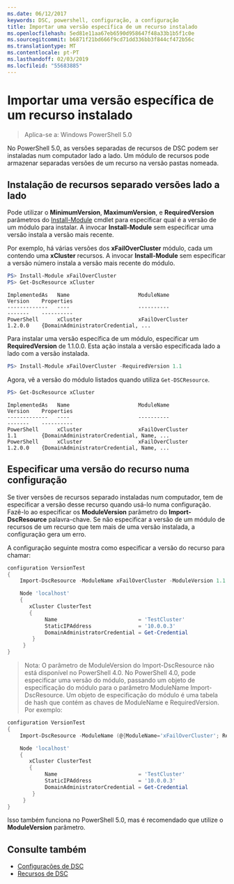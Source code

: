 ```yaml
---
ms.date: 06/12/2017
keywords: DSC, powershell, configuração, a configuração
title: Importar uma versão específica de um recurso instalado
ms.openlocfilehash: 5ed81e11aa67eb6590d958647f48a33b1b5f1c0e
ms.sourcegitcommit: b6871f21bd666f9cd71dd336bb3f844cf472b56c
ms.translationtype: MT
ms.contentlocale: pt-PT
ms.lasthandoff: 02/03/2019
ms.locfileid: "55683885"
---
```

# <a name="import-a-specific-version-of-an-installed-resource"></a>Importar uma versão específica de um recurso instalado

> Aplica-se a: Windows PowerShell 5.0

No PowerShell 5.0, as versões separadas de recursos de DSC podem ser instaladas num computador lado a lado. Um módulo de recursos pode armazenar separadas versões de um recurso na versão pastas nomeada.

## <a name="installing-separate-resource-versions-side-by-side"></a>Instalação de recursos separado versões lado a lado

Pode utilizar o **MinimumVersion**, **MaximumVersion**, e **RequiredVersion** parâmetros do [Install-Module](/powershell/module/PowershellGet/Install-Module) cmdlet para especificar qual é a versão de um módulo para instalar. A invocar **Install-Module** sem especificar uma versão instala a versão mais recente.

Por exemplo, há várias versões dos **xFailOverCluster** módulo, cada um contendo uma **xCluster** recursos. A invocar **Install-Module** sem especificar a versão número instala a versão mais recente do módulo.

```powershell
PS> Install-Module xFailOverCluster
PS> Get-DscResource xCluster
```

```output
ImplementedAs   Name                      ModuleName                     Version    Properties
-------------   ----                      ----------                     -------    ----------
PowerShell      xCluster                  xFailOverCluster               1.2.0.0    {DomainAdministratorCredential, ...
```

Para instalar uma versão específica de um módulo, especificar um **RequiredVersion** de 1.1.0.0. Esta ação instala a versão especificada lado a lado com a versão instalada.

```powershell
PS> Install-Module xFailOverCluster -RequiredVersion 1.1
```

Agora, vê a versão do módulo listados quando utiliza `Get-DSCResource`.

```powershell
PS> Get-DscResource xCluster
```

```output
ImplementedAs   Name                      ModuleName                     Version    Properties
-------------   ----                      ----------                     -------    ----------
PowerShell      xCluster                  xFailOverCluster               1.1        {DomainAdministratorCredential, Name, ...
PowerShell      xCluster                  xFailOverCluster               1.2.0.0    {DomainAdministratorCredential, Name, ...
```

## <a name="specifying-a-resource-version-in-a-configuration"></a>Especificar uma versão do recurso numa configuração

Se tiver versões de recursos separado instaladas num computador, tem de especificar a versão desse recurso quando usá-lo numa configuração. Fazê-lo ao especificar os **ModuleVersion** parâmetro do **Import-DscResource** palavra-chave. Se não especificar a versão de um módulo de recursos de um recurso que tem mais de uma versão instalada, a configuração gera um erro.

A configuração seguinte mostra como especificar a versão do recurso para chamar:

```powershell
configuration VersionTest
{
    Import-DscResource -ModuleName xFailOverCluster -ModuleVersion 1.1

    Node 'localhost'
    {
       xCluster ClusterTest
       {
            Name                          = 'TestCluster'
            StaticIPAddress               = '10.0.0.3'
            DomainAdministratorCredential = Get-Credential
        }
     }
}
```

>Nota: O parâmetro de ModuleVersion do Import-DscResource não está disponível no PowerShell 4.0. No PowerShell 4.0, pode especificar uma versão do módulo, passando um objeto de especificação do módulo para o parâmetro ModuleName Import-DscResource. Um objeto de especificação do módulo é uma tabela de hash que contém as chaves de ModuleName e RequiredVersion. Por exemplo:

```powershell
configuration VersionTest
{
    Import-DscResource -ModuleName (@{ModuleName='xFailOverCluster'; RequiredVersion='1.1'} )

    Node 'localhost'
    {
       xCluster ClusterTest
       {
            Name                          = 'TestCluster'
            StaticIPAddress               = '10.0.0.3'
            DomainAdministratorCredential = Get-Credential
        }
     }
}
```

Isso também funciona no PowerShell 5.0, mas é recomendado que utilize o **ModuleVersion** parâmetro.

## <a name="see-also"></a>Consulte também

- [Configurações de DSC](configurations.md)
- [Recursos de DSC](../resources/resources.md)
